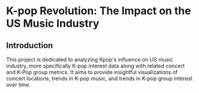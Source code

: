 # K-pop Revolution: The Impact on the US Music Industry

## Introduction
This project is dedicated to analyzing Kpop's influence on US music industry, more specifically K-pop interest data along with related concert and K-Pop group metrics. It aims to provide insightful visualizations of concert locations, trends in K-pop music, and trends in K-pop group interest over time.
